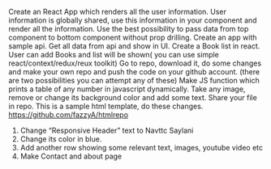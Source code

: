Create an React App which renders all the user information. User information is globally shared, use this information in your  component and render all the information.
Use the best possibility to pass data from top component to bottom component without prop drilling.
Create an app with sample api. Get all data from api and show in UI.
Create a Book list in react. User can add Books and list will be shown( you can use simple react/context/redux/reux toolkit)
Go to repo, download it, do some changes and make your own repo and push the code on your github account. (there are two possibilities you can attempt any of these)
Make JS function which prints a table of any number in javascript dynamically.
Take any image, remove or change its background color and add some text. Share your file in repo.
This is a sample html template, do these changes. 
https://github.com/fazzyA/htmlrepo
1. Change “Responsive Header” text to Navttc Saylani
2. Change its color in blue.
3.  Add another row showing some relevant text, images, youtube video etc
4. Make Contact and about page

